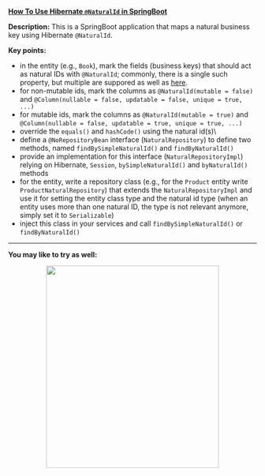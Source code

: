 
**[How To Use Hibernate `@NaturalId` in SpringBoot](https://github.com/AnghelLeonard/Hibernate-SpringBoot/tree/master/HibernateSpringBootNaturalId)**

**Description:** This is a SpringBoot application that maps a natural business key using Hibernate `@NaturalId`.

**Key points:**
- in the entity (e.g., `Book`), mark the fields (business keys) that should act as natural IDs with `@NaturalId`; commonly, there is a single such property, but multiple are suppored as well as [here](https://docs.jboss.org/hibernate/orm/5.0/mappingGuide/en-US/html/ch07.html).
- for non-mutable ids, mark the columns as `@NaturalId(mutable = false)` and `@Column(nullable = false, updatable = false, unique = true, ...)`
- for mutable ids, mark the columns as `@NaturalId(mutable = true)` and `@Column(nullable = false, updatable = true, unique = true, ...)`
- override the `equals()` and `hashCode()` using the natural id(s)\
- define a `@NoRepositoryBean` interface (`NaturalRepository`) to define two methods, named `findBySimpleNaturalId()` and `findByNaturalId()`
- provide an implementation for this interface (`NaturalRepositoryImpl`) relying on Hibernate, `Session`, `bySimpleNaturalId()` and `byNaturalId()` methods
- for the entity, write a repository class (e.g., for the `Product` entity write `ProductNaturalRepository`) that extends the `NaturalRepositoryImpl` and use it for setting the entity class type and the natural id type (when an entity uses more than one natural ID, the type is not relevant anymore, simply set it to `Serializable`)
- inject this class in your services and call `findBySimpleNaturalId()` or `findByNaturalId()`

-------------------------------

**You may like to try as well:**
<a href="https://leanpub.com/java-persistence-performance-illustrated-guide"><p align="center"><img src="https://github.com/AnghelLeonard/Hibernate-SpringBoot/blob/master/Java%20Persistence%20Performance%20Illustrated%20Guide.jpg" height="410" width="350"/></p></a>
